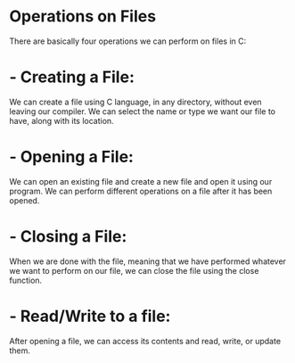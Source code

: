 # Operations on Files
There are basically four operations we can perform on files in C:

 

# - Creating a File:
We can create a file using C language, in any directory, without even leaving our compiler. We can select the name or type we want our file to have, along with its location.

 

# - Opening a File:
We can open an existing file and create a new file and open it using our program. We can perform different operations on a file after it has been opened.

 

# - Closing a File:
When we are done with the file, meaning that we have performed whatever we want to perform on our file, we can close the file using the close function.

 

# - Read/Write to a file:
After opening a file, we can access its contents and read, write, or update them.

 